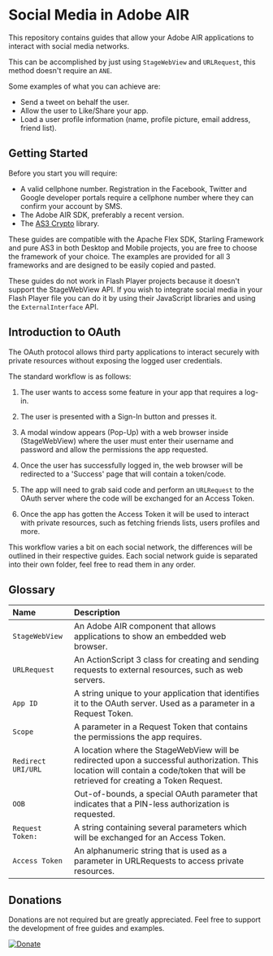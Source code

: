 # Social Media in Adobe AIR

This repository contains guides that allow your Adobe AIR applications to interact with social media networks.

This can be accomplished by just using `StageWebView` and `URLRequest`, this method doesn't require an `ANE`.

Some examples of what you can achieve are:

* Send a tweet on behalf the user.
* Allow the user to Like/Share your app.
* Load a user profile information (name, profile picture, email address, friend list).

## Getting Started

Before you start you will require:

* A valid cellphone number. Registration in the Facebook, Twitter and Google developer portals require a cellphone number where they can confirm your account by SMS.
* The Adobe AIR SDK, preferably a recent version.
* The [AS3 Crypto](http://crypto.hurlant.com/demo/as3crypto.swc) library.

These guides are compatible with the Apache Flex SDK, Starling Framework and pure AS3 in both Desktop and Mobile projects, you are free to choose the framework of your choice. The examples are provided for all 3 frameworks and are designed to be easily copied and pasted.

These guides do not work in Flash Player projects because it doesn't support the StageWebView API. If you wish to integrate social media in your Flash Player file you can do it by using their JavaScript libraries and using the `ExternalInterface` API.

## Introduction to OAuth

The OAuth protocol allows third party applications to interact securely with private resources without exposing the logged user credentials.

The standard workflow is as follows:

1. The user wants to access some feature in your app that requires a log-in.
 
2. The user is presented with a Sign-In button and presses it.
 
3. A modal window appears (Pop-Up) with a web browser inside (StageWebView) where the user must enter their username and password and allow the permissions the app requested.
 
4. Once the user has successfully logged in, the web browser will be redirected to a 'Success' page that will contain a token/code.
 
5. The app will need to grab said code and perform an `URLRequest` to the OAuth server where the code will be exchanged for an Access Token.
 
6. Once the app has gotten the Access Token it will be used to interact with private resources, such as fetching friends lists, users profiles and more.

This workflow varies a bit on each social network, the differences will be outlined in their respective guides.
Each social network guide is separated into their own folder, feel free to read them in any order.

## Glossary

| Name | Description |
|:-----|:------------|
| ``StageWebView`` | An Adobe AIR component that allows applications to show an embedded web browser. |
| ``URLRequest`` | An ActionScript 3 class for creating and sending requests to external resources, such as web servers. |
| ``App ID`` | A string unique to your application that identifies it to the OAuth server. Used as a parameter in a Request Token. |
| ``Scope`` | A parameter in a Request Token that contains the permissions the app requires. |
| ``Redirect URI/URL`` | A location where the StageWebView will be redirected upon a successful authorization. This location will contain a code/token that will be retrieved for creating a Token Request. |
| ``OOB`` | Out-of-bounds, a special OAuth parameter that indicates that a PIN-less authorization is requested. |
| ``Request Token:`` | A string containing several parameters which will be exchanged for an Access Token. |
| ``Access Token`` | An alphanumeric string that is used as a parameter in URLRequests to access private resources. |

## Donations

Donations are not required but are greatly appreciated. Feel free to support the development of free guides and examples.

[![Donate](https://www.paypalobjects.com/en_US/i/btn/btn_donate_LG.gif)](https://www.paypal.com/cgi-bin/webscr?cmd=_s-xclick&hosted_button_id=MQPLL355ZAKXW)

